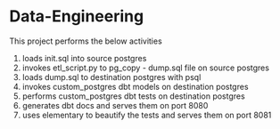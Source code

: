 # Data-Engineering

This project performs the below activities
1. loads init.sql into source postgres
2. invokes etl_script.py to pg_copy - dump.sql file on source postgres
3. loads dump.sql to destination postgres with psql
4. invokes custom_postgres dbt models on destination postgres
5. performs custom_postgres dbt tests on destination postgres
6. generates dbt docs and serves them on port 8080
7. uses elementary to beautify the tests and serves them on port 8081
